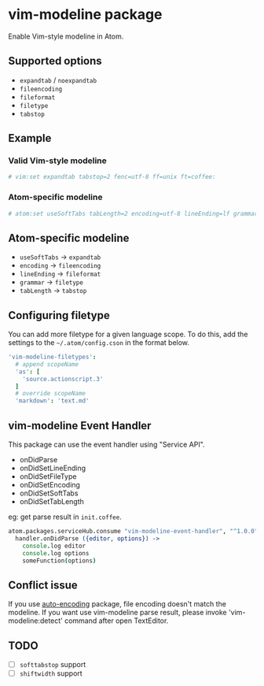 # vim-modeline package

Enable Vim-style modeline in Atom.

## Supported options

- `expandtab` / `noexpandtab`
- `fileencoding`
- `fileformat`
- `filetype`
- `tabstop`

## Example

### Valid Vim-style modeline

```coffeescript
# vim:set expandtab tabstop=2 fenc=utf-8 ff=unix ft=coffee:
```

### Atom-specific modeline

```coffeescript
# atom:set useSoftTabs tabLength=2 encoding=utf-8 lineEnding=lf grammar=coffee:
```

## Atom-specific modeline

- `useSoftTabs` -> `expandtab`
- `encoding` -> `fileencoding`
- `lineEnding` -> `fileformat`
- `grammar` -> `filetype`
- `tabLength` -> `tabstop`

## Configuring filetype

You can add more filetype for a given language scope.
To do this, add the settings to the `~/.atom/config.cson` in the format below.

```coffeescript
'vim-modeline-filetypes':
  # append scopeName
  'as': [
    'source.actionscript.3'
  ]
  # override scopeName
  'markdown': 'text.md'
```

## vim-modeline Event Handler

This package can use the event handler using "Service API".

- onDidParse
- onDidSetLineEnding
- onDidSetFileType
- onDidSetEncoding
- onDidSetSoftTabs
- onDidSetTabLength

eg: get parse result in `init.coffee`.

```coffeescript
atom.packages.serviceHub.consume "vim-modeline-event-handler", "^1.0.0", (handler) ->
  handler.onDidParse ({editor, options}) ->
    console.log editor
    console.log options
    someFunction(options)
```

## Conflict issue

If you use [auto-encoding](https://atom.io/packages/auto-encoding) package, file encoding doesn't match the modeline.
If you want use vim-modeline parse result, please invoke 'vim-modeline:detect' command after open TextEditor.

## TODO

- [ ] `softtabstop` support
- [ ] `shiftwidth` support
